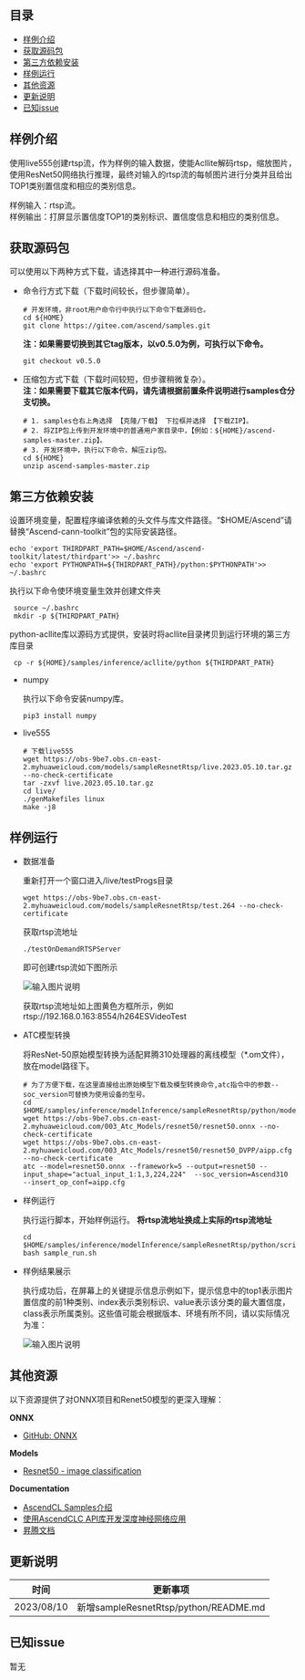 ## 目录

  - [样例介绍](#样例介绍)
  - [获取源码包](#获取源码包) 
  - [第三方依赖安装](#第三方依赖安装)
  - [样例运行](#样例运行)
  - [其他资源](#其他资源)
  - [更新说明](#更新说明)
  - [已知issue](#已知issue)
    
## 样例介绍

使用live555创建rtsp流，作为样例的输入数据，使能Acllite解码rtsp，缩放图片，使用ResNet50网络执行推理，最终对输入的rtsp流的每帧图片进行分类并且给出TOP1类别置信度和相应的类别信息。
 
样例输入：rtsp流。    
样例输出：打屏显示置信度TOP1的类别标识、置信度信息和相应的类别信息。

## 获取源码包
    
 可以使用以下两种方式下载，请选择其中一种进行源码准备。

 - 命令行方式下载（下载时间较长，但步骤简单）。

   ```    
   # 开发环境，非root用户命令行中执行以下命令下载源码仓。    
   cd ${HOME}     
   git clone https://gitee.com/ascend/samples.git
   ```
   **注：如果需要切换到其它tag版本，以v0.5.0为例，可执行以下命令。**
   ```
   git checkout v0.5.0
   ```   
 - 压缩包方式下载（下载时间较短，但步骤稍微复杂）。   
   **注：如果需要下载其它版本代码，请先请根据前置条件说明进行samples仓分支切换。**   
   ``` 
   # 1. samples仓右上角选择 【克隆/下载】 下拉框并选择 【下载ZIP】。    
   # 2. 将ZIP包上传到开发环境中的普通用户家目录中，【例如：${HOME}/ascend-samples-master.zip】。     
   # 3. 开发环境中，执行以下命令，解压zip包。     
   cd ${HOME}    
   unzip ascend-samples-master.zip
   ```

## 第三方依赖安装
  设置环境变量，配置程序编译依赖的头文件与库文件路径。“$HOME/Ascend”请替换“Ascend-cann-toolkit”包的实际安装路径。
   ```   
   echo 'export THIRDPART_PATH=$HOME/Ascend/ascend-toolkit/latest/thirdpart'>> ~/.bashrc    
   echo 'export PYTHONPATH=${THIRDPART_PATH}/python:$PYTHONPATH'>> ~/.bashrc
   ```

   执行以下命令使环境变量生效并创建文件夹
   
   ```     
    source ~/.bashrc
    mkdir -p ${THIRDPART_PATH}
   ```

   python-acllite库以源码方式提供，安装时将acllite目录拷贝到运行环境的第三方库目录

   ```
    cp -r ${HOME}/samples/inference/acllite/python ${THIRDPART_PATH}

   ```   

- numpy

  执行以下命令安装numpy库。
  ```
  pip3 install numpy
  ``` 
  
- live555

    ```
    # 下载live555
    wget https://obs-9be7.obs.cn-east-2.myhuaweicloud.com/models/sampleResnetRtsp/live.2023.05.10.tar.gz --no-check-certificate
    tar -zxvf live.2023.05.10.tar.gz
    cd live/
    ./genMakefiles linux
    make -j8
    ``` 
    
    
## 样例运行

  - 数据准备

    重新打开一个窗口进入/live/testProgs目录
    

    ```
    wget https://obs-9be7.obs.cn-east-2.myhuaweicloud.com/models/sampleResnetRtsp/test.264 --no-check-certificate
    ```

    获取rtsp流地址
    
     ```
    ./testOnDemandRTSPServer
     ```

    即可创建rtsp流如下图所示

    ![输入图片说明](https://obs-9be7.obs.cn-east-2.myhuaweicloud.com/models/sampleResnetRtsp/rtsp.jpg "image-20211028101534905.png")
    

    获取rtsp流地址如上图黄色方框所示，例如
    rtsp://192.168.0.163:8554/h264ESVideoTest
     

    

  - ATC模型转换

    将ResNet-50原始模型转换为适配昇腾310处理器的离线模型（\*.om文件），放在model路径下。

    ```
    # 为了方便下载，在这里直接给出原始模型下载及模型转换命令,atc指令中的参数--soc_version可替换为使用设备的型号。
    cd $HOME/samples/inference/modelInference/sampleResnetRtsp/python/model
    wget https://obs-9be7.obs.cn-east-2.myhuaweicloud.com/003_Atc_Models/resnet50/resnet50.onnx --no-check-certificate
    wget https://obs-9be7.obs.cn-east-2.myhuaweicloud.com/003_Atc_Models/resnet50/resnet50_DVPP/aipp.cfg --no-check-certificate
    atc --model=resnet50.onnx --framework=5 --output=resnet50 --input_shape="actual_input_1:1,3,224,224"  --soc_version=Ascend310  --insert_op_conf=aipp.cfg
    ```

  - 样例运行

    执行运行脚本，开始样例运行。
    **将rtsp流地址换成上实际的rtsp流地址** 
    ```
    cd $HOME/samples/inference/modelInference/sampleResnetRtsp/python/scripts
    bash sample_run.sh
    ```
  - 样例结果展示
    
    执行成功后，在屏幕上的关键提示信息示例如下，提示信息中的top1表示图片置信度的前1种类别、index表示类别标识、value表示该分类的最大置信度，class表示所属类别。这些值可能会根据版本、环境有所不同，请以实际情况为准：

    ![输入图片说明](https://obs-9be7.obs.cn-east-2.myhuaweicloud.com/models/sampleResnetRtsp/out.png "image-20211028101534906.png")

## 其他资源

以下资源提供了对ONNX项目和Renet50模型的更深入理解：

**ONNX**
- [GitHub: ONNX](https://github.com/onnx/onnx)

**Models**
- [Resnet50 - image classification](https://gitee.com/ascend/ModelZoo-PyTorch/tree/master/ACL_PyTorch/built-in/cv/Resnet50_Pytorch_Infer)

**Documentation**
- [AscendCL Samples介绍](../README_CN.md)
- [使用AscendCLC API库开发深度神经网络应用](https://www.hiascend.com/document/detail/zh/CANNCommunityEdition/600alpha006/infacldevg/aclcppdevg/aclcppdevg_000000.html)
- [昇腾文档](https://www.hiascend.com/document?tag=community-developer)

## 更新说明
  | 时间 | 更新事项 |
|----|------|
| 2023/08/10 | 新增sampleResnetRtsp/python/README.md |
  

## 已知issue

  暂无
